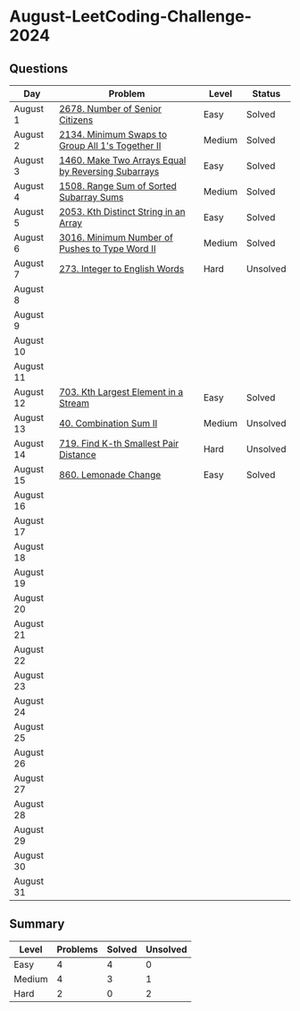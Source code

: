 # August-LeetCoding-Challenge-2024

## Questions
| Day | Problem | Level | Status |
| --- | --- | --- | --- |
| August 1 | [2678. Number of Senior Citizens](https://leetcode.com/problems/number-of-senior-citizens/) | Easy | Solved |
| August 2 | [2134. Minimum Swaps to Group All 1's Together II](https://leetcode.com/problems/minimum-swaps-to-group-all-1s-together-ii/) | Medium | Solved |
| August 3 | [1460. Make Two Arrays Equal by Reversing Subarrays](https://leetcode.com/problems/make-two-arrays-equal-by-reversing-subarrays/) | Easy | Solved |
| August 4 | [1508. Range Sum of Sorted Subarray Sums](https://leetcode.com/problems/range-sum-of-sorted-subarray-sums/) | Medium | Solved |
| August 5 | [2053. Kth Distinct String in an Array](https://leetcode.com/problems/kth-distinct-string-in-an-array/) | Easy | Solved |
| August 6 | [3016. Minimum Number of Pushes to Type Word II](https://leetcode.com/problems/minimum-number-of-pushes-to-type-word-ii/) | Medium | Solved |
| August 7 | [273. Integer to English Words](https://leetcode.com/problems/integer-to-english-words/) | Hard | Unsolved |
| August 8 | []() |  |  |
| August 9 | []() |  |  |
| August 10 | []() |  |  |
| August 11 | []() |  |  |
| August 12 | [703. Kth Largest Element in a Stream](https://leetcode.com/problems/kth-largest-element-in-a-stream/) | Easy | Solved |
| August 13 | [40. Combination Sum II](https://leetcode.com/problems/combination-sum-ii/) | Medium | Unsolved |
| August 14 | [719. Find K-th Smallest Pair Distance](https://leetcode.com/problems/find-k-th-smallest-pair-distance/) | Hard | Unsolved |
| August 15 | [860. Lemonade Change](https://leetcode.com/problems/lemonade-change/) | Easy | Solved |
| August 16 | []() |  |  |
| August 17 | []() |  |  |
| August 18 | []() |  |  |
| August 19 | []() |  |  |
| August 20 | []() |  |  |
| August 21 | []() |  |  |
| August 22 | []() |  |  |
| August 23 | []() |  |  |
| August 24 | []() |  |  |
| August 25 | []() |  |  |
| August 26 | []() |  |  |
| August 27 | []() |  |  |
| August 28 | []() |  |  |
| August 29 | []() |  |  |
| August 30 | []() |  |  |
| August 31 | []() |  |  |


## Summary
| Level  | Problems | Solved | Unsolved |
| ---    | --- | --- | --- |
| Easy   | 4 | 4 | 0 |
| Medium | 4 | 3 | 1 |
| Hard   | 2 | 0 | 2 |
